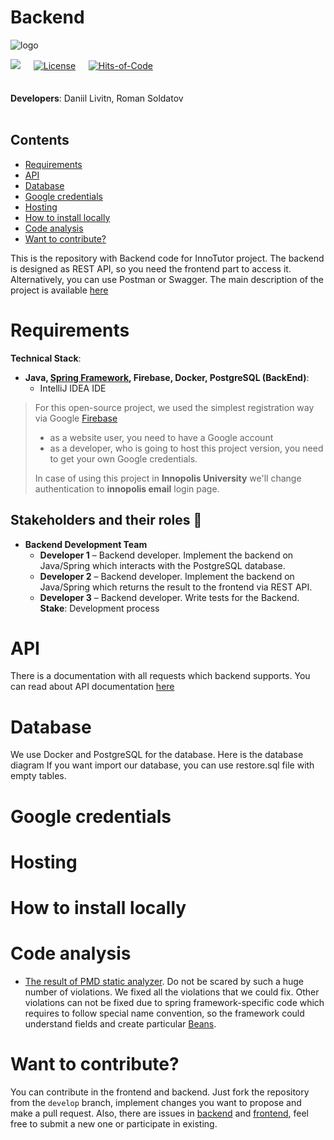 # Backend

![logo](https://user-images.githubusercontent.com/44948387/136674082-18921bd1-b4f5-40d3-81bf-f98028c159c6.png)   <br>

<img src="https://img.shields.io/github/stars/InnoTutor/Backend?style=social">   ᅠ [![License](https://img.shields.io/badge/license-MIT-green.svg)](https://github.com/InnoTutor/Backend/blob/main/LICENSE) ᅠ   [![Hits-of-Code](https://hitsofcode.com/github/InnoTutor/Backend?branch=main)](https://hitsofcode.com/github/InnoTutor/Backend/view?branch=main)<br><br><br>
**Developers**: Daniil Livitn, Roman Soldatov
<br><br>

## Contents
- [Requirements](#requirements)
- [API](#api)
- [Database](#database)
- [Google credentials](#credentials)
- [Hosting](#hosting)
- [How to install locally](#installation)
- [Code analysis](#code)
- [Want to contribute?](#contribution)

This is the repository with Backend code for InnoTutor project. The backend is designed as REST API, so you need the frontend part to access it. Alternatively, you can use Postman or Swagger.
The main description of the project is available [here](https://github.com/InnoTutor/README)

# Requirements
**Technical Stack**: <br>
* **Java, [Spring Framework](https://spring.io/projects/spring-framework), Firebase, Docker, PostgreSQL (BackEnd)**: <br>
  * IntelliJ IDEA IDE
> For this open-source project, we used the simplest registration way via Google [Firebase](https://firebase.google.com)
> - as a website user, you need to have a Google account
> - as a developer, who is going to host this project version, you need to get your own Google credentials.
> 
> In case of using this project in **Innopolis University** we'll change authentication to **innopolis email** login page.

## Stakeholders and their roles 👤
* **Backend Development Team**
  * **Developer 1** – Backend developer. Implement the backend on Java/Spring which interacts with the PostgreSQL database.
  * **Developer 2** – Backend developer. Implement the backend on Java/Spring which returns the result to the frontend via REST API.
  * **Developer 3** – Backend developer. Write tests for the Backend. <br>
 **Stake**: Development process

# API
There is a documentation with all requests which backend supports.
You can read about API documentation [here](https://documenter.getpostman.com/view/16213957/UUy65PgU)

# Database
We use Docker and PostgreSQL for the database.
Here is the database diagram
If you want import our database, you can use restore.sql file with empty tables.

# Google credentials

# Hosting


# How to install locally

# Code analysis
* [The result of PMD static analyzer](https://github.com/InnoTutor/README/blob/main/StaticAnaylyzer/result.md). Do not be scared by such a huge number of violations. We fixed all the violations that we could fix. Other violations can not be fixed due to spring framework-specific code which requires to follow special name convention, so the framework could understand fields and create particular [Beans](https://docs.spring.io/spring-framework/docs/current/reference/html/core.html#beans-definition).

# Want to contribute?
You can contribute in the frontend and backend. Just fork the repository from the `develop` branch, implement changes you want to propose and make a pull request.
Also, there are issues in [backend](https://github.com/InnoTutor/Backend/issues) and [frontend](https://github.com/InnoTutor/Frontend/issues), feel free to submit a new one or participate in existing.
